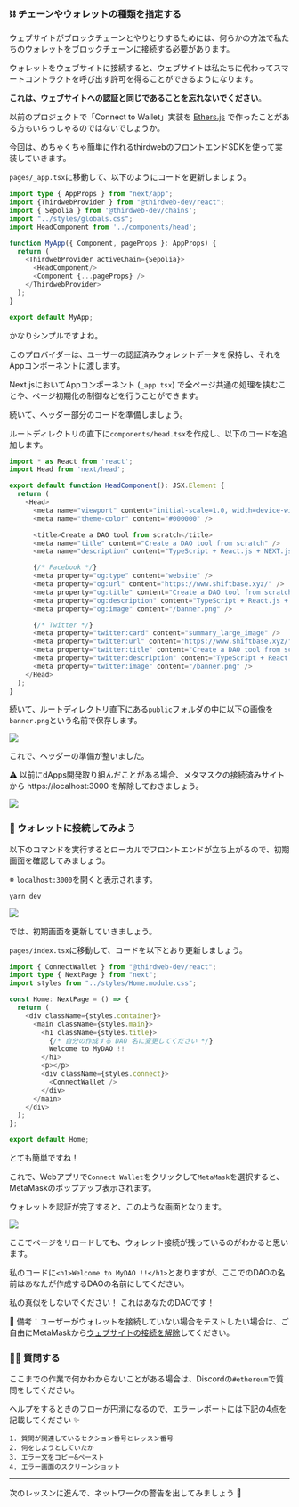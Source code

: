 ### ⛓ チェーンやウォレットの種類を指定する

ウェブサイトがブロックチェーンとやりとりするためには、何らかの方法で私たちのウォレットをブロックチェーンに接続する必要があります。

ウォレットをウェブサイトに接続すると、ウェブサイトは私たちに代わってスマートコントラクトを呼び出す許可を得ることができるようになります。

**これは、ウェブサイトへの認証と同じであることを忘れないでください**。

以前のプロジェクトで「Connect to Wallet」実装を [Ethers.js](https://docs.ethers.io/v5/) で作ったことがある方もいらっしゃるのではないでしょうか。

今回は、めちゃくちゃ簡単に作れるthirdwebのフロントエンドSDKを使って実装していきます。

`pages/_app.tsx`に移動して、以下のようにコードを更新しましょう。

```typescript
import type { AppProps } from "next/app";
import {ThirdwebProvider } from "@thirdweb-dev/react";
import { Sepolia } from '@thirdweb-dev/chains';
import "../styles/globals.css";
import HeadComponent from '../components/head';

function MyApp({ Component, pageProps }: AppProps) {
  return (
    <ThirdwebProvider activeChain={Sepolia}>
      <HeadComponent/>
      <Component {...pageProps} />
    </ThirdwebProvider>
  );
}

export default MyApp;
```

かなりシンプルですよね。

このプロバイダーは、ユーザーの認証済みウォレットデータを保持し、それをAppコンポーネントに渡します。

Next.jsにおいてAppコンポーネント (`_app.tsx`) で全ページ共通の処理を挟むことや、ページ初期化の制御などを行うことができます。

続いて、ヘッダー部分のコードを準備しましょう。

ルートディレクトリの直下に`components/head.tsx`を作成し、以下のコードを追加します。
```typescript
import * as React from 'react';
import Head from 'next/head';

export default function HeadComponent(): JSX.Element {
  return (
    <Head>
      <meta name="viewport" content="initial-scale=1.0, width=device-width" />
      <meta name="theme-color" content="#000000" />

      <title>Create a DAO tool from scratch</title>
      <meta name="title" content="Create a DAO tool from scratch" />
      <meta name="description" content="TypeScript + React.js + NEXT.js + Thirdweb + Vercel 👉 Ethereum Network 上でオリジナルの DAO を運営しよう🤝" />

      {/* Facebook */}
      <meta property="og:type" content="website" />
      <meta property="og:url" content="https://www.shiftbase.xyz/" />
      <meta property="og:title" content="Create a DAO tool from scratch" />
      <meta property="og:description" content="TypeScript + React.js + NEXT.js + Thirdweb + Vercel 👉 Ethereum Network 上でオリジナルの DAO を運営しよう🤝" />
      <meta property="og:image" content="/banner.png" />

      {/* Twitter */}
      <meta property="twitter:card" content="summary_large_image" />
      <meta property="twitter:url" content="https://www.shiftbase.xyz/" />
      <meta property="twitter:title" content="Create a DAO tool from scratch" />
      <meta property="twitter:description" content="TypeScript + React.js + NEXT.js + Thirdweb + Vercel 👉 Ethereum Network 上でオリジナルの DAO を運営しよう🤝" />
      <meta property="twitter:image" content="/banner.png" />
    </Head>
  ); 
}
```

続いて、ルートディレクトリ直下にある`public`フォルダの中に以下の画像を`banner.png`という名前で保存します。

![](/public/images/ETH-DAO/section-1/1_3_1.png)

これで、ヘッダーの準備が整いました。

⚠️ 以前にdApps開発取り組んだことがある場合、メタマスクの接続済みサイトから https://localhost:3000 を解除しておきましょう。

![](/public/images/ETH-DAO/section-1/1_3_2.png)


### 🌟 ウォレットに接続してみよう

以下のコマンドを実行するとローカルでフロントエンドが立ち上がるので、初期画面を確認してみましょう。

※ `localhost:3000`を開くと表示されます。

```bash
yarn dev
```

![](/public/images/ETH-DAO/section-1/1_3_3.png)

では、初期画面を更新していきましょう。

`pages/index.tsx`に移動して、コードを以下とおり更新しましょう。

```typescript
import { ConnectWallet } from "@thirdweb-dev/react";
import type { NextPage } from "next";
import styles from "../styles/Home.module.css";

const Home: NextPage = () => {
  return (
    <div className={styles.container}>
      <main className={styles.main}>
        <h1 className={styles.title}>
          {/* 自分の作成する DAO 名に変更してください */}
          Welcome to MyDAO !!
        </h1>
        <p></p>
        <div className={styles.connect}>
          <ConnectWallet />
        </div>
      </main>
    </div>
  );
};

export default Home;
```

とても簡単ですね！

これで、Webアプリで`Connect Wallet`をクリックして`MetaMask`を選択すると、MetaMaskのポップアップ表示されます。

ウォレットを認証が完了すると、このような画面となります。

![](/public/images/ETH-DAO/section-1/1_3_4.png)

ここでページをリロードしても、ウォレット接続が残っているのがわかると思います。

私のコードに`<h1>Welcome to MyDAO !!</h1>`とありますが、ここでのDAOの名前はあなたが作成するDAOの名前にしてください。

私の真似をしないでください！ これはあなたのDAOです！

📝 備考：ユーザーがウォレットを接続していない場合をテストしたい場合は、ご自由にMetaMaskから[ウェブサイトの接続を解除](https://metamask.zendesk.com/hc/en-us/articles/360059535551-Disconnect-wallet-from-Dapp)してください。


### 🙋‍♂️ 質問する

ここまでの作業で何かわからないことがある場合は、Discordの`#ethereum`で質問をしてください。

ヘルプをするときのフローが円滑になるので、エラーレポートには下記の4点を記載してください ✨

```
1. 質問が関連しているセクション番号とレッスン番号
2. 何をしようとしていたか
3. エラー文をコピー&ペースト
4. エラー画面のスクリーンショット
```

---

次のレッスンに進んで、ネットワークの警告を出してみましょう 🎉
